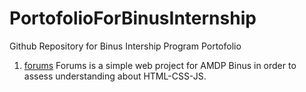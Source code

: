 # PortofolioForBinusInternship

Github Repository for Binus Intership Program Portofolio

1. [forums](../forums)
Forums is a simple web project for AMDP Binus in order to assess understanding about HTML-CSS-JS.

